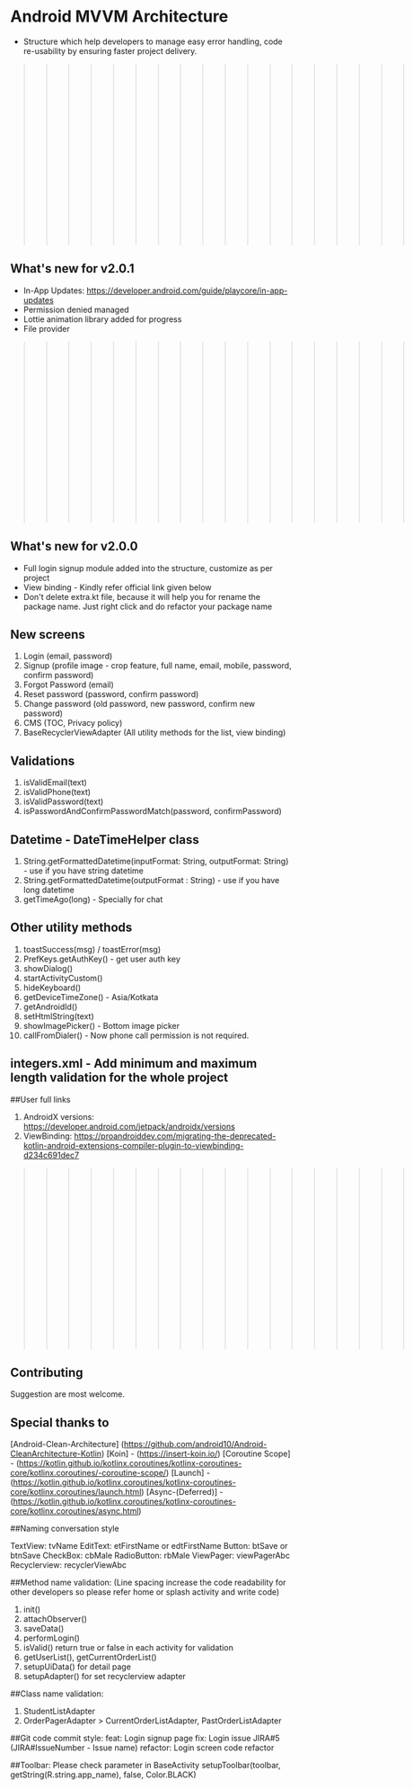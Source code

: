# Android MVVM Architecture
- Structure which help developers to manage easy error handling, code re-usability by ensuring faster project delivery.

>>>>>>>>>>>>>>>>>>>>  v2.0.1 - February 2021

## What's new for v2.0.1
- In-App Updates: https://developer.android.com/guide/playcore/in-app-updates
- Permission denied managed
- Lottie animation library added for progress
- File provider

>>>>>>>>>>>>>>>>>>>>  v2.0.0 - November 2020

## What's new for v2.0.0
- Full login signup module added into the structure, customize as per project
- View binding - Kindly refer official link given below
- Don't delete extra.kt file, because it will help you for rename the package name. Just right click and do refactor your package name

## New screens
1. Login (email, password)
2. Signup (profile image - crop feature, full name, email, mobile, password, confirm password)
3. Forgot Password (email)
4. Reset password (password, confirm password)
5. Change password (old password, new password, confirm new password)
6. CMS (TOC, Privacy policy)
7. BaseRecyclerViewAdapter (All utility methods for the list, view binding)

## Validations
1. isValidEmail(text)
2. isValidPhone(text)
3. isValidPassword(text)
4. isPasswordAndConfirmPasswordMatch(password, confirmPassword)

## Datetime - DateTimeHelper class
1. String.getFormattedDatetime(inputFormat: String, outputFormat: String) - use if you have string datetime
2. String.getFormattedDatetime(outputFormat : String) - use if you have long datetime
3. getTimeAgo(long) - Specially for chat

## Other utility methods
1. toastSuccess(msg) / toastError(msg)
2. PrefKeys.getAuthKey() - get user auth key
3. showDialog()
4. startActivityCustom()
5. hideKeyboard()
6. getDeviceTimeZone() - Asia/Kotkata
7. getAndroidId()
8. setHtmlString(text)
9. showImagePicker() - Bottom image picker
10. callFromDialer() - Now phone call permission is not required.

## integers.xml - Add minimum and maximum length validation for the whole project

##User full links
1. AndroidX versions: https://developer.android.com/jetpack/androidx/versions
2. ViewBinding: https://proandroiddev.com/migrating-the-deprecated-kotlin-android-extensions-compiler-plugin-to-viewbinding-d234c691dec7





>>>>>>>>>>>>>>>>>>>> v1.0.0 - November 2019


## Contributing
Suggestion are most welcome.

## Special thanks to
[Android-Clean-Architecture] (https://github.com/android10/Android-CleanArchitecture-Kotlin)
[Koin] - (https://insert-koin.io/)
[Coroutine Scope] - (https://kotlin.github.io/kotlinx.coroutines/kotlinx-coroutines-core/kotlinx.coroutines/-coroutine-scope/)
[Launch] -(https://kotlin.github.io/kotlinx.coroutines/kotlinx-coroutines-core/kotlinx.coroutines/launch.html)
[Async-(Deferred)] - (https://kotlin.github.io/kotlinx.coroutines/kotlinx-coroutines-core/kotlinx.coroutines/async.html)


##Naming conversation style

TextView: tvName
EditText: etFirstName or edtFirstName
Button: btSave or btnSave
CheckBox: cbMale
RadioButton: rbMale
ViewPager: viewPagerAbc
Recyclerview: recyclerViewAbc

##Method name validation: (Line spacing increase the code readability for other developers so please refer home or splash activity and write code)
1. init()
2. attachObserver()
3. saveData()
4. performLogin()
5. isValid() return true or false in each activity for validation
6. getUserList(), getCurrentOrderList()
7. setupUiData() for detail page
8. setupAdapter() for set recyclerview adapter

##Class name validation:
1. StudentListAdapter
2. OrderPagerAdapter > CurrentOrderListAdapter, PastOrderListAdapter

##Git code commit style:
feat: Login signup page
fix: Login issue  JIRA#5 (JIRA#IssueNumber - Issue name)
refactor: Login screen code refactor

##Toolbar: Please check parameter in BaseActivity
setupToolbar(toolbar, getString(R.string.app_name), false, Color.BLACK)


